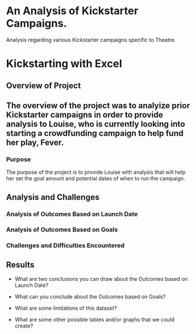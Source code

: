 # An Analysis of Kickstarter Campaigns.
Analysis regarding various Kickstarter campaigns specific to Theatre. 
# Kickstarting with Excel
## Overview of Project
## The overview of the project was to analyize prior Kickstarter campaigns in order to provide analysis to Louise,  who is currently looking into starting a crowdfunding campaign to help fund her play, Fever. 
### Purpose
 The purpose of the project is to provide Louise with analysis that will help her set the goal amount and potential dates of when to run the campaign. 

## Analysis and Challenges

### Analysis of Outcomes Based on Launch Date

### Analysis of Outcomes Based on Goals

### Challenges and Difficulties Encountered

## Results

- What are two conclusions you can draw about the Outcomes based on Launch Date?

- What can you conclude about the Outcomes based on Goals?

- What are some limitations of this dataset?

- What are some other possible tables and/or graphs that we could create?
